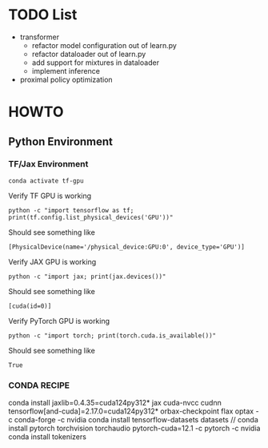 # TODO List

* transformer
  * refactor model configuration out of learn.py
  * refactor dataloader out of learn.py
  * add support for mixtures in dataloader
  * implement inference
* proximal policy optimization







# HOWTO

## Python Environment

### TF/Jax Environment
```
conda activate tf-gpu
```

Verify TF GPU is working
```
python -c "import tensorflow as tf; print(tf.config.list_physical_devices('GPU'))"
```
Should see something like
```
[PhysicalDevice(name='/physical_device:GPU:0', device_type='GPU')]
```

Verify JAX GPU is working
```
python -c "import jax; print(jax.devices())"
```
Should see something like
```
[cuda(id=0)]
```

Verify PyTorch GPU is working
```
python -c "import torch; print(torch.cuda.is_available())"
```
Should see something like
```
True
```




### CONDA RECIPE
conda install jaxlib=0.4.35=cuda124py312* jax cuda-nvcc cudnn tensorflow[and-cuda]=2.17.0=cuda124py312* orbax-checkpoint flax optax -c conda-forge -c nvidia
conda install tensorflow-datasets  datasets
// conda install pytorch torchvision torchaudio pytorch-cuda=12.1 -c pytorch -c nvidia
conda install tokenizers




